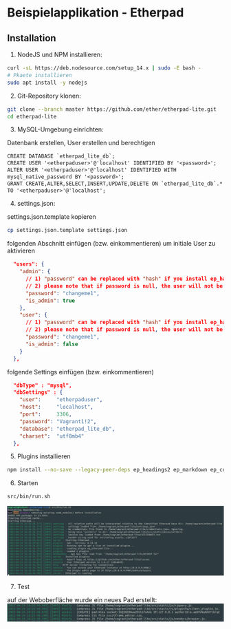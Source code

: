 # Beispielapplikation - Etherpad

## Installation

1. NodeJS und NPM installieren:
   
```bash
curl -sL https://deb.nodesource.com/setup_14.x | sudo -E bash -
# Pkaete installieren
sudo apt install -y nodejs
```

2. Git-Repository klonen:
   
```bash
git clone --branch master https://github.com/ether/etherpad-lite.git
cd etherpad-lite
```

3. MySQL-Umgebung einrichten:
   
Datenbank erstellen, User erstellen und berechtigen
```mysql
CREATE DATABASE `etherpad_lite_db`;
CREATE USER '<etherpaduser>'@'localhost' IDENTIFIED BY '<password>';
ALTER USER '<etherpaduser>'@'localhost' IDENTIFIED WITH mysql_native_password BY '<password>';
GRANT CREATE,ALTER,SELECT,INSERT,UPDATE,DELETE ON `etherpad_lite_db`.* TO '<etherpaduser>'@'localhost';
```

4. settings.json:

settings.json.template kopieren
```bash
cp settings.json.template settings.json
```

folgenden Abschnitt einfügen (bzw. einkommentieren) um initiale User zu aktivieren
```json
  "users": {
    "admin": {
      // 1) "password" can be replaced with "hash" if you install ep_hash_auth
      // 2) please note that if password is null, the user will not be created
      "password": "changeme1",
      "is_admin": true
    },
    "user": {
      // 1) "password" can be replaced with "hash" if you install ep_hash_auth
      // 2) please note that if password is null, the user will not be created
      "password": "changeme1",
      "is_admin": false
    }
  },
```

folgende Settings einfügen (bzw. einkommentieren) 
```json
  "dbType" : "mysql",
  "dbSettings" : {
    "user":     "etherpaduser",
    "host":     "localhost",
    "port":     3306,
    "password": "Vagrant1!2",
    "database": "etherpad_lite_db",
    "charset":  "utf8mb4"
  },
```

5. Plugins installieren
   
```bash
npm install --no-save --legacy-peer-deps ep_headings2 ep_markdown ep_comments_page ep_align ep_font_color ep_webrtc ep_embedded_hyperlinks2
```

6. Starten

```bash
src/bin/run.sh
```
![etherpad started](imgs/start.png)

7. Test

auf der Weboberfläche wurde ein neues Pad erstellt:
![etherpad works](imgs/etherpadworks.png)